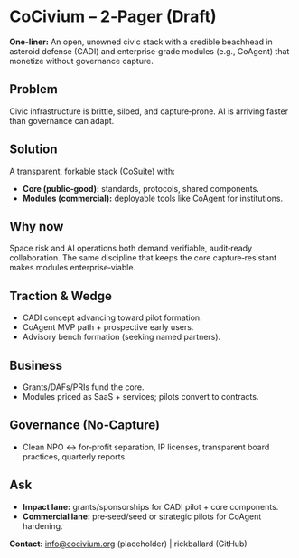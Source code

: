 # CoCivium – 2‑Pager (Draft)

**One‑liner:** An open, unowned civic stack with a credible beachhead in asteroid defense (CADI) and enterprise‑grade modules (e.g., CoAgent) that monetize without governance capture.

## Problem
Civic infrastructure is brittle, siloed, and capture‑prone. AI is arriving faster than governance can adapt.

## Solution
A transparent, forkable stack (CoSuite) with:
- **Core (public‑good):** standards, protocols, shared components.
- **Modules (commercial):** deployable tools like CoAgent for institutions.

## Why now
Space risk and AI operations both demand verifiable, audit‑ready collaboration. The same discipline that keeps the core capture‑resistant makes modules enterprise‑viable.

## Traction & Wedge
- CADI concept advancing toward pilot formation.
- CoAgent MVP path + prospective early users.
- Advisory bench formation (seeking named partners).

## Business
- Grants/DAFs/PRIs fund the core.
- Modules priced as SaaS + services; pilots convert to contracts.

## Governance (No‑Capture)
- Clean NPO ↔ for‑profit separation, IP licenses, transparent board practices, quarterly reports.

## Ask
- **Impact lane:** grants/sponsorships for CADI pilot + core components.
- **Commercial lane:** pre‑seed/seed or strategic pilots for CoAgent hardening.

**Contact:** info@cocivium.org (placeholder) | rickballard (GitHub)


